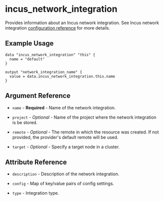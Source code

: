 # incus_network_integration

Provides information about an Incus network integration.
See Incus network integration [configuration reference](https://linuxcontainers.org/incus/docs/main/howto/network_integrations/) for more details.

## Example Usage

```hcl
data "incus_network_integration" "this" {
  name = "default"
}

output "network_integration_name" {
  value = data.incus_network_integration.this.name
}
```

## Argument Reference

* `name` - **Required** - Name of the network integration.

* `project` - *Optional* - Name of the project where the network integration is be stored.

* `remote` - *Optional* - The remote in which the resource was created. If
  not provided, the provider's default remote will be used.

* `target` - *Optional* - Specify a target node in a cluster.

## Attribute Reference

* `description` - Description of the network integration.

* `config` - Map of key/value pairs of config settings.

* `type` - Integration type.
